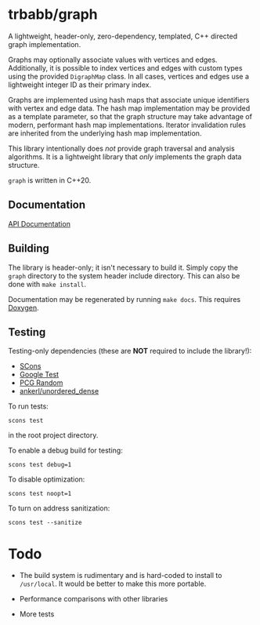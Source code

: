 # trbabb/graph

A lightweight, header-only, zero-dependency, templated, C++ directed graph implementation.

Graphs may optionally associate values with vertices and edges. Additionally, it
is possible to index vertices and edges with custom types using the provided `DigraphMap`
class. In all cases, vertices and edges use a lightweight integer ID as their primary index.

Graphs are implemented using hash maps that associate unique identifiers with
vertex and edge data. The hash map implementation may be provided as a template parameter,
so that the graph structure may take advantage of modern, performant hash map implementations.
Iterator invalidation rules are inherited from the underlying hash map implementation.

This library intentionally does *not* provide graph traversal and analysis algorithms.
It is a lightweight library that *only* implements the graph data structure.

`graph` is written in C++20.

## Documentation

[API Documentation](http://trbabb.github.io/graph/html/annotated.html)

## Building

The library is header-only; it isn't necessary to build it. Simply copy the `graph` directory
to the system header include directory. This can also be done with `make install`.

Documentation may be regenerated by running `make docs`. This requires
[Doxygen](https://www.doxygen.nl/).

## Testing

Testing-only dependencies (these are **NOT** required to include the library!):
- [SCons](https://scons.org/)
- [Google Test](https://github.com/google/googletest)
- [PCG Random](https://www.pcg-random.org/index.html)
- [ankerl/unordered_dense](https://github.com/martinus/unordered_dense)

To run tests:

    scons test

in the root project directory.

To enable a debug build for testing:

    scons test debug=1

To disable optimization:

    scons test noopt=1

To turn on address sanitization:

    scons test --sanitize


# Todo

- The build system is rudimentary and is hard-coded to install to `/usr/local`. It would be
better to make this more portable.

- Performance comparisons with other libraries

- More tests
